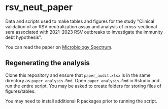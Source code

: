 # rsv_neut_paper

Data and scripts used to make tables and figures for the study "Clinical validation of an RSV neutralization assay and analysis of cross-sectional sera associated with 2021–2023 RSV outbreaks to investigate the immunity debt hypothesis".

You can read the paper on [Microbiology Spectrum](https://journals.asm.org/doi/full/10.1128/spectrum.02115-24).

## Regenerating the analysis
Clone this repository and ensure that `paper_audit.xlsx` is in the same directory as `paper_analysis.Rmd`. Open `paper_analysis.Rmd` in Rstudio and run the entire script. You may be asked to create folders for storing files of figures/tables. 

You may need to install additional R packages prior to running the script.

